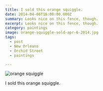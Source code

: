 ```yaml
---
title: I sold this orange squiggle.
date: 2014-04-06T16:00:00.000Z
summary: Looks nice on this fence, though.
excerpt: Looks nice on this fence, though.
category: paintings
image: orange-squiggle-sold-apr-6-2014.jpg
tags:
  - post 
  - New Orleans
  - Orchid Street
  - paintings

---
```


![orange squiggle](/static/img/paintings/orange-squiggle-sold-apr-6-2014.jpg "orange squiggle")

I sold this orange squiggle.
